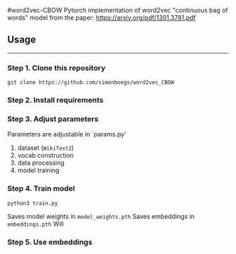 #word2vec-CBOW
Pytorch implementation of word2vec "continuous bag of words" model from the paper:
https://arxiv.org/pdf/1301.3781.pdf

## Usage
---

### Step 1. Clone this repository
	git clone https://github.com/simonboegs/word2vec_CBOW

### Step 2. Install requirements

### Step 3. Adjust parameters
Parameters are adjustable in `params.py'
1. dataset (`WikiText2`)
2. vocab construction
3. data processing
4. model training

### Step 4. Train model
	python3 train.py
Saves model weights in `model_weights.pth`
Saves embeddings in `embeddings.pth`
Will 
### Step 5. Use embeddings

